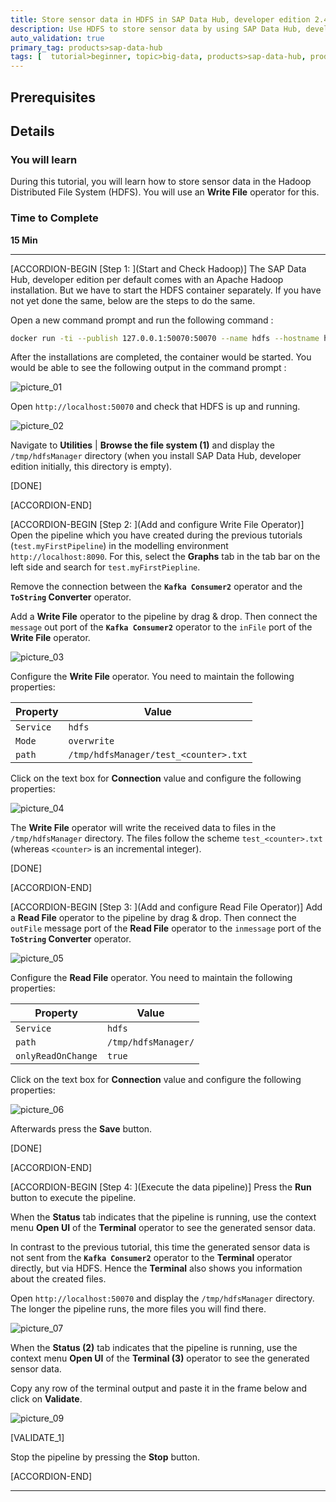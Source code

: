 ```yaml
---
title: Store sensor data in HDFS in SAP Data Hub, developer edition 2.4
description: Use HDFS to store sensor data by using SAP Data Hub, developer edition 2.4.
auto_validation: true
primary_tag: products>sap-data-hub
tags: [  tutorial>beginner, topic>big-data, products>sap-data-hub, products>sap-vora ]
---
```


## Prerequisites

## Details
### You will learn  
During this tutorial, you will learn how to store sensor data in the Hadoop Distributed File System (HDFS). You will use an **Write File** operator for this.

### Time to Complete
**15 Min**

---

[ACCORDION-BEGIN [Step 1: ](Start and Check Hadoop)]
The SAP Data Hub, developer edition per default comes with an Apache Hadoop installation. But we have to start the HDFS container separately. If you have not yet done the same, below are the steps to do the same.

Open a new command prompt and run the following command :

```sh
docker run -ti --publish 127.0.0.1:50070:50070 --name hdfs --hostname hdfs --net dev-net datahub run-hdfs
```

After the installations are completed, the container would be started. You would be able to see the following output in the command prompt :

![picture_01](./datahub-pipelines-v2-storeinhdfs_05.png)

Open `http://localhost:50070` and check that HDFS is up and running.

![picture_02](./datahub-pipelines-v2-storeinhdfs_01.png)  

Navigate to **Utilities** | **Browse the file system (1)** and display the `/tmp/hdfsManager` directory (when you install SAP Data Hub, developer edition initially, this directory is empty).

[DONE]

[ACCORDION-END]

[ACCORDION-BEGIN [Step 2: ](Add and configure Write File Operator)]
Open the pipeline which you have created during the previous tutorials (`test.myFirstPipeline`) in the modelling environment `http://localhost:8090`. For this, select the **Graphs** tab in the tab bar on the left side and search for `test.myFirstPiepline`.

Remove the connection between the **`Kafka Consumer2`** operator and the **`ToString` Converter** operator.

Add a **Write File** operator to the pipeline by drag & drop. Then connect the `message` out port of the **`Kafka Consumer2`** operator to the `inFile` port of the **Write File** operator.

![picture_03](./datahub-pipelines-v2-storeinhdfs_02.png)  

Configure the **Write File** operator. You need to maintain the following properties:

| Property                       | Value                                 |
| ------------------------------ | ------------------------------------- |
| `Service`                       | `hdfs`                               |
| `Mode`                       | `overwrite`                               |
| `path`                         | `/tmp/hdfsManager/test_<counter>.txt` |

Click on the text box for **Connection** value and configure the following properties:

![picture_04](./datahub-pipelines-v2-storeinhdfs_06.png)  

The **Write File** operator will write the received data to files in the `/tmp/hdfsManager` directory. The files follow the scheme `test_<counter>.txt` (whereas `<counter>` is an incremental integer).

[DONE]

[ACCORDION-END]

[ACCORDION-BEGIN [Step 3: ](Add and configure Read File Operator)]
Add a **Read File** operator to the pipeline by drag & drop. Then connect the `outFile` message port of the **Read File** operator to the `inmessage` port of the **`ToString` Converter** operator.

![picture_05](./datahub-pipelines-v2-storeinhdfs_03.png)  

Configure the **Read File** operator. You need to maintain the following properties:

| Property                       | Value                               |
| ------------------------------ | ----------------------------------- |
| `Service`                       | `hdfs`                               |
| `path`                         | `/tmp/hdfsManager/`                 |
| `onlyReadOnChange`             | `true`                              |

Click on the text box for **Connection** value and configure the following properties:

![picture_06](./datahub-pipelines-v2-storeinhdfs_06.png)   

Afterwards press the **Save** button.

[DONE]

[ACCORDION-END]

[ACCORDION-BEGIN [Step 4: ](Execute the data pipeline)]
Press the **Run** button to execute the pipeline.

When the **Status** tab indicates that the pipeline is running, use the context menu **Open UI** of the **Terminal** operator to see the generated sensor data.

In contrast to the previous tutorial, this time the generated sensor data is not sent from the **`Kafka Consumer2`** operator to the **Terminal** operator directly, but via HDFS. Hence the **Terminal** also shows you information about the created files.

Open `http://localhost:50070` and display the `/tmp/hdfsManager` directory. The longer the pipeline runs, the more files you will find there.

![picture_07](./datahub-pipelines-v2-storeinhdfs_04.png)  

When the **Status (2)** tab indicates that the pipeline is running, use the context menu **Open UI** of the **Terminal (3)** operator to see the generated sensor data.


Copy any row of the terminal output and paste it in the frame below and click on **Validate**.

![picture_09](./datahub-pipelines-v2-storeinhdfs_07.png)

[VALIDATE_1]


Stop the pipeline by pressing the **Stop** button.

[ACCORDION-END]

---
